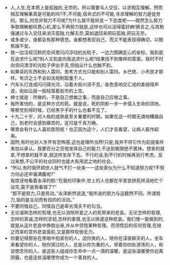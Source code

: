 - 人,人生,在本质上是孤独的,无奈的。所以需要与人交往，以求相互理解。然而相互理解果真是可能的吗?不,不可能,宿命式的不可能,寻求理解的努力是徒劳的。那么,何苦非努力不可呢?为什么就不能转变一下态度呢——既然怎么努力争取理解都枉费心机,那么不再努力就是,这样也可以活得蛮好麻!换言之,与其勉强通过与入交往来消灭孤独,化解无奈,莫如退回来把玩孤独,把玩无奈。
- 或多或少，谁都会有那种感觉。谁都想表现自己，而又不能表现得确切，以致焦躁不安。
- 我一边注视沉默的空间里闪闪浮动的光粒子，一边力图确定心的坐标。我到底在追求什么呢?别人又到底向我追求什么呢?结果找不到像样的答案。我时不时向空间漂浮的光粒子伊出手去,但指尖什么也触不到。
- 如果读的东西和别人雷同，思考方式也只能和别人雷同。乡巴佬、小市民才那样。有识之士不会如法炮制取羞于人。
- 汽车头灯连成闪闪得光河，沿着大街川流不息。各色音响交汇成的柔弱得声波，宛如云层一般轻笼着街市的上空。
- 绅士就是：所做的，不是自己想做之事，而是自己应做之事。
- 我所害怕的，是这种方式的死。就是说，死的阴影一步一步侵入生命的领地，等察觉到得时候，已经黑乎乎的什么也看不见了。
- 十九二十岁，对人格的成熟是至关重要的时期，如果在这一时期无谓地糟蹋自己，到老时会感到痛苦的，这可是千真万确。
- 哪里会有什么人喜欢医院呢！也正因为这个，人们才去看望，让病人振作起来。
- 固然,有时也对人生怀有恐怖感,这也是理所当然!只是,我并不将它作为前提条件来加以承认。我要百分之百地发挥自己的能力,不达到极限绝不罢休。想拿的就拿,不想拿的就不拿,就这样生存下去。不行的话,到不行的时候再另行考虑。反过来想,不公平的社会同时也是大有用武之地的社会。
- “所以,有时我环顾世人就气不打一处来一一这些家伙为什么不知道努力呢?不努力何必还牢骚满腹呢?”<br>我惊讶地看着永泽的脸:“在我的印象中,世上的人也都在辛苦苦拼死拼活地忙个没完,莫不是我看错了?”<br>“那不是努力,只是劳动。”永泽断然说道,“我所说的努力与这截然不同。所谓努力,指的是主动而有目的的活动。”
- 不要同情自己，同情自己是卑劣懦夫干的勾当。
- 无论谙熟怎样的哲理,也无以消除所爱之人的死带来的悲哀。无论怎样的哲理,怎样的真诚,怎样的坚韧,怎样的柔情,也无以排遣这种悲哀。我们惟一能做到的,就是从这片悲哀中挣脱出来,并从中领悟某种哲理。而领悟后的任何哲理,在继之而来的意外悲哀面前,又是那样软弱无力。
- 你要记得那些在黑暗中抱紧你的人，逗你笑的人，陪你在深夜聊天的人，坐车来看望你的人，陪你哭过的人，总是以你为重的人，带着你四处游荡的人，和说想念你的人。是这些人组成你生命中一点一滴的温暖，是这些温暖使你远离阴霾，也是这些温暖使你成为一个善良的人。
